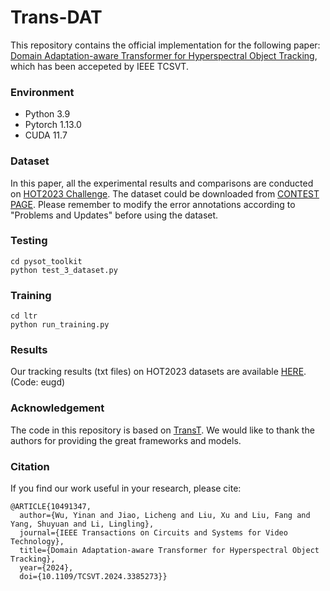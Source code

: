 # Trans-DAT
This repository contains the official implementation for the following paper:
[Domain Adaptation-aware Transformer for Hyperspectral Object Tracking](https://ieeexplore.ieee.org/document/10491347), 
which has been accepeted by IEEE TCSVT.


### Environment
- Python 3.9
- Pytorch 1.13.0
- CUDA 11.7

### Dataset
In this paper, all the experimental results and comparisons are conducted on [HOT2023 Challenge](https://www.hsitracking.com/). The dataset could be downloaded from [CONTEST PAGE](https://www.hsitracking.com/contest/). Please remember to modify the error annotations according to "Problems and Updates" before using the dataset.

### Testing 
```
cd pysot_toolkit
python test_3_dataset.py
```

### Training
```
cd ltr
python run_training.py
```

### Results
Our tracking results (txt files) on HOT2023 datasets are available [HERE](https://pan.baidu.com/s/1nwFSK0SDFRwTE3XSjFUpSQ). (Code: eugd)

### Acknowledgement
The code in this repository is based on [TransT](https://github.com/chenxin-dlut/TransT). We would like to thank the authors for providing the great frameworks and models.

### Citation

If you find our work useful in your research, please cite:

```
@ARTICLE{10491347,
  author={Wu, Yinan and Jiao, Licheng and Liu, Xu and Liu, Fang and Yang, Shuyuan and Li, Lingling},
  journal={IEEE Transactions on Circuits and Systems for Video Technology}, 
  title={Domain Adaptation-aware Transformer for Hyperspectral Object Tracking}, 
  year={2024},
  doi={10.1109/TCSVT.2024.3385273}}
```
